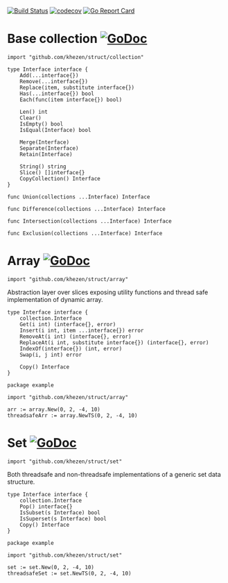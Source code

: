 [![Build Status](http://img.shields.io/travis/Khezen/struct.svg?style=flat-square)](https://travis-ci.org/Khezen/struct) [![codecov](https://img.shields.io/codecov/c/github/Khezen/struct/master.svg?style=flat-square)](https://codecov.io/gh/Khezen/struct)
[![Go Report Card](https://goreportcard.com/badge/github.com/khezen/struct?style=flat-square)](https://goreportcard.com/report/github.com/khezen/struct)

# Base collection [![GoDoc](https://img.shields.io/badge/go-documentation-blue.svg?style=flat-square)](https://godoc.org/github.com/khezen/struct/collection)

`
import "github.com/khezen/struct/collection"
`

```golang
type Interface interface {
	Add(...interface{})
	Remove(...interface{})
	Replace(item, substitute interface{})
	Has(...interface{}) bool
	Each(func(item interface{}) bool)

	Len() int
	Clear()
	IsEmpty() bool
	IsEqual(Interface) bool

	Merge(Interface)
	Separate(Interface)
	Retain(Interface)

	String() string
	Slice() []interface{}
	CopyCollection() Interface
}
```

```golang
func Union(collections ...Interface) Interface
```
```golang
func Difference(collections ...Interface) Interface
```
```golang
func Intersection(collections ...Interface) Interface
```
```golang
func Exclusion(collections ...Interface) Interface
```

# Array [![GoDoc](https://img.shields.io/badge/go-documentation-blue.svg?style=flat-square)](https://godoc.org/github.com/khezen/struct/array)

`
import "github.com/khezen/struct/array"
`

Abstraction layer over slices exposing utility functions and thread safe implementation of dynamic array.

```golang
type Interface interface {
	collection.Interface
	Get(i int) (interface{}, error)
	Insert(i int, item ...interface{}) error
	RemoveAt(i int) (interface{}, error)
	ReplaceAt(i int, substitute interface{}) (interface{}, error)
	IndexOf(interface{}) (int, error)
	Swap(i, j int) error

	Copy() Interface
}
```

```golang
package example

import "github.com/khezen/struct/array"

arr := array.New(0, 2, -4, 10)
threadsafeArr := array.NewTS(0, 2, -4, 10)
```


# Set [![GoDoc](https://img.shields.io/badge/go-documentation-blue.svg?style=flat-square)](https://godoc.org/github.com/khezen/struct/set)

`
import "github.com/khezen/struct/set"
`

Both threadsafe and non-threadsafe implementations of a generic
set data structure.

```Golang
type Interface interface {
	collection.Interface
	Pop() interface{}
	IsSubset(s Interface) bool
	IsSuperset(s Interface) bool
	Copy() Interface
}
```

```golang
package example

import "github.com/khezen/struct/set"

set := set.New(0, 2, -4, 10)
threadsafeSet := set.NewTS(0, 2, -4, 10)
```
